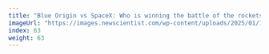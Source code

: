 ```yaml
---
title: "Blue Origin vs SpaceX: Who is winning the battle of the rockets?"
imageUrl: "https://images.newscientist.com/wp-content/uploads/2025/01/17134708/SEI_236279682.jpg?width=788"
index: 63
weight: 63
---
```

